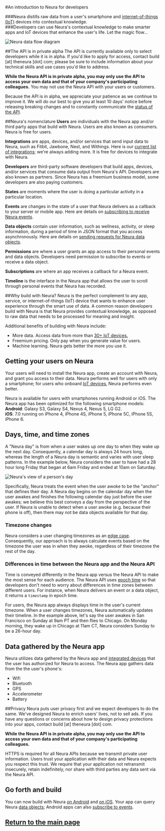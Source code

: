 #An introduction to Neura for developers

###Neura distills raw data from a user's smartphone and [internet-of-things (IoT)](http://en.wikipedia.org/wiki/Internet_of_Things) devices into contextual knowledge.  
###Developers can use Neura's contextual knowledge to make smarter apps and IoT devices that enhance the user's life.  Let the magic flow...

![Neura data flow diagram](https://github.com/NeuraLabs/Neura_documentation/blob/master/resources/NeuraDataFlowDiagram.png)

##The API is in private alpha
The API is currently available only to select developers while it is in alpha.  If you'd like to apply for access, contact build [at] theneura [dot] com; please be sure to include information about your technical skills and use cases you'd like to address.  

**While the Neura API is in private alpha, you may only use the API to access your own data and that of your company's participating colleagues.**  You may not use the Neura API with your users or customers.  

Because the API is in alpha, we appreciate your patience as we continue to improve it.  We will do our best to give you at least 10 days' notice before releasing breaking changes and to constantly communicate the [status of the API](https://github.com/NeuraLabs/Neura_documentation/blob/master/text/status.md). 


##Neura's nomenclature
**Users** are individuals with the Neura app and/or third party apps that build with Neura. Users are also known as consumers.  Neura is free for users.

**Integrations** are apps, devices, and/or services that send input data to Neura, such as Fitbit, Jawbone, Nest, and Withings. Here is our [current list of integrations](https://github.com/NeuraLabs/Neura_documentation/blob/master/text/integrations.md); we're always adding more.  It is free for devices to integrate with Neura.

**Developers** are third-party software developers that build apps, devices, and/or services that consume data output from Neura's API. Developers are also known as partners.  Since Neura has a freemium business model, some developers are also paying customers.

**States** are moments where the user is doing a particular activity in a particular location.  

**Events** are changes in the state of a user that Neura delivers as a callback to your server or mobile app.  Here are details on [subscribing to receive Neura events](https://github.com/NeuraLabs/Neura_documentation/blob/master/text/push.md).

**Data objects** contain user information, such as wellness, activity, or sleep information, during a period of time in JSON format that you access asynchronously.  Here are details on [sending requests for Neura data objects](https://github.com/NeuraLabs/Neura_documentation/blob/master/text/pull.md).

**Permissions** are where a user grants an app access to their personal events and data objects.  Developers need permission to subscribe to events or receive a data object.

**Subscriptions** are where an app receives a callback for a Neura event. 

**Timeline** is the interface in the Neura app that allows the user to scroll through personal events that Neura has recorded. 

##Why build with Neura?
Neura is the perfect complement to any app, service, or internet-of-things (IoT) device that wants to enhance user experience through the smart use of data.  A common reason developers build with Neura is that Neura provides contextual knowledge, as opposed to raw data that needs to be processed for meaning and insight.

Additional benefits of building with Neura include:  
  - More data. Access data from more than [30+ IoT devices.](https://github.com/NeuraLabs/Neura_documentation/blob/master/text/integrations.md)  
  - Freemium pricing. Only pay when you generate value for users.
  - Machine learning. Neura gets better the more you use it.

## Getting your users on Neura
Your users will need to install the Neura app, create an account with Neura, and grant you access to their data.  Neura performs well for users with only a smartphone; for users who onboard [IoT devices](https://github.com/NeuraLabs/Neura_documentation/blob/master/text/integrations.md), Neura performs even better.  

Neura is available for users with smartphones running Android or iOS.  The Neura app has been optimized for the following smartphone models:  
**Android**: Galaxy S3, Galaxy S4, Nexus 4, Nexus 5, LG G2.  
**iOS**: 7.0 running on iPhone 4, iPhone 4S, iPhone 5, iPhone 5C, iPhone 5S,  iPhone 6.  


## Days, time, and time zones
A "Neura day" is from when a user wakes up one day to when they wake up the next day.  Consequently, a calendar day is always 24 hours long, whereas the length of a Neura day is semantic and varies with user sleep patterns.  In the example below, Neura considers the user to have had a 28 hour long Friday that began at 6am Friday and ended at 10am on Saturday.

![Neura's view of a person's day](https://github.com/NeuraLabs/Neura_documentation/blob/master/resources/semantic_cycle.png)

Specifically, Neura treats the event when the user awoke to be the "anchor" that defines their day.  A Neura day begins on the calendar day when the user awakes and finishes the following calendar day just before the user awakes; we believe this best conveys a day from the perspective of the user.  If Neura is unable to detect when a user awoke (e.g. because their phone is off), then there may not be data objects available for that day.  

### Timezone changes
Neura considers a user changing timezones as an [edge case](http://en.wikipedia.org/wiki/Edge_case). Consequently, our approach is to always calculate events based on the timezone the user was in when they awoke, regardless of their timezone the rest of the day.

### Differences in time between the Neura app and the Neura API 
Time is conveyed differently in the Neura app versus the Neura API to make the most sense for each audience.  The Neura API uses [epoch time](http://en.wikipedia.org/wiki/Unix_time) so that developers don't need to worry about differences in time zones between different users.  For instance, when Neura delivers an event or a data object, it returns a `timestamp` in epoch time.

For users, the Neura app always displays time in the user's current timezone.  When a user changes timezones, Neura automatically updates their timeline.  In the example above, let's say the user awakes in San Francisco on Sunday at 9am PT and then flies to Chicago. On Monday morning, they wake up in Chicago at 11am CT, Neura considers Sunday to be a 26-hour day.  

## Data gathered by the Neura app
Neura utilizes data gathered by the Neura app and [integrated devices](https://github.com/NeuraLabs/Neura_documentation/blob/master/text/integrations.md) that the user has authorized for Neura to access.  The Neura app gathers data from the the user's phone's:  
  - Wifi
  - Bluetooth
  - GPS
  - Accelerometer
  - Battery

##Privacy
Neura puts user privacy first and we expect developers to do the same.  We've designed Neura to enrich users' lives, not to sell ads. If you have any questions or concerns about how to design privacy protections into your apps, contact build [at] theneura [dot] com.

**While the Neura API is in private alpha, you may only use the API to access your own data and that of your company's participating colleagues.**

HTTPS is required for all Neura APIs because we transmit private user information. Users trust your application with their data and Neura expects you respect this trust. We require that your application not retransmit insecurely, retain indefinitely, nor share with third parties any data sent via the Neura API. 

## Go forth and build
You can now build with Neura [on Android](https://github.com/NeuraLabs/Neura_documentation/blob/master/text/SDK_Android.md) and [on iOS](https://github.com/NeuraLabs/Neura_documentation/blob/master/text/SDK_iOS.md). Your app can query Neura [data objects](https://github.com/NeuraLabs/Neura_documentation/blob/master/text/pull.md); Android apps can also [subscribe to events](https://github.com/NeuraLabs/Neura_documentation/blob/master/text/push.md). 


## [Return to the main page](https://github.com/NeuraLabs/Neura_documentation)



